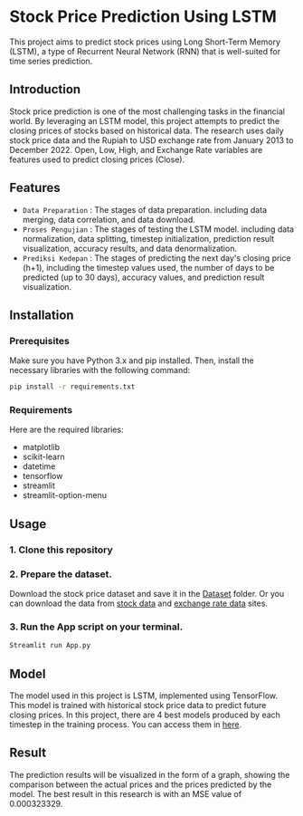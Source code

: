 # Stock Price Prediction Using LSTM
This project aims to predict stock prices using Long Short-Term Memory (LSTM), a type of Recurrent Neural Network (RNN) that is well-suited for time series prediction.

## Introduction
Stock price prediction is one of the most challenging tasks in the financial world. By leveraging an LSTM model, this project attempts to predict the closing prices of stocks based on historical data. The research uses daily stock price data and the Rupiah to USD exchange rate from January 2013 to December 2022. Open, Low, High, and Exchange Rate variables are features used to predict closing prices (Close).

## Features
- `Data Preparation` : The stages of data preparation. including data merging, data correlation, and data download.
- `Proses Pengujian` : The stages of testing the LSTM model. including data normalization, data splitting, timestep initialization, prediction result visualization, accuracy results, and data denormalization.
- `Prediksi Kedepan` : The stages of predicting the next day's closing price (h+1), including the timestep values used, the number of days to be predicted (up to 30 days), accuracy values, and prediction result visualization.

## Installation
### Prerequisites
Make sure you have Python 3.x and pip installed. Then, install the necessary libraries with the following command:
```sh
pip install -r requirements.txt
```

### Requirements
Here are the required libraries:
- matplotlib
- scikit-learn
- datetime
- tensorflow
- streamlit
- streamlit-option-menu

## Usage
### 1. Clone this repository
### 2. Prepare the dataset.
Download the stock price dataset and save it in the [Dataset](Dataset) folder. Or you can download the data from [stock data](https://finance.yahoo.com/quote/BBCA.JK/history?period1=1356998400&period2=1672531200&interval=1d&filter=history&frequency=1d&includeAdjustedClose=true) and [exchange rate data](https://finance.yahoo.com/quote/IDR%3DX/history/?period1=1325376000&period2=1327968000&interval=1d&filter=history&frequency=1d&includeAdjustedClose=true) sites.
### 3. Run the App script on your terminal.
```sh
Streamlit run App.py
```

## Model
The model used in this project is LSTM, implemented using TensorFlow. This model is trained with historical stock price data to predict future closing prices. In this project, there are 4 best models produced by each timestep in the training process. You can access them in [here](model).

## Result
The prediction results will be visualized in the form of a graph, showing the comparison between the actual prices and the prices predicted by the model. The best result in this research is with an MSE value of 0.000323329.
